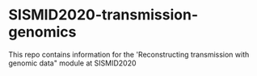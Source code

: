 # SISMID2020-transmission-genomics

This repo contains information for the 'Reconstructing transmission with genomic data" module at SISMID2020

